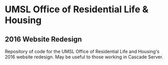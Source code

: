 # UMSL Office of Residential Life & Housing
## 2016 Website Redesign
Repository of code for the UMSL Office of Residential Life and Housing's 2016 website redesign.  May be useful to those working in Cascade Server.
